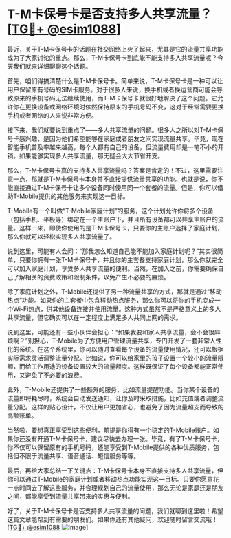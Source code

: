 # T-M卡保号卡是否支持多人共享流量？[[TG💪+ @esim1088](https://t.me/s/esim1088)]

最近，关于T-M卡保号卡的话题在社交网络上火了起来，尤其是它的流量共享功能成为了大家讨论的重点。那么，T-M卡保号卡到底能不能支持多人共享流量呢？今天我们就来详细聊聊这个话题。

首先，咱们得搞清楚什么是T-M卡保号卡。简单来说，T-M卡保号卡是一种可以让用户保留原有号码的SIM卡服务。对于很多人来说，换手机或者换运营商可能会导致原来的手机号码无法继续使用，而T-M卡保号卡就很好地解决了这个问题。它允许你在更换设备或网络环境时依然保持原来的手机号码不变，这对于经常需要更换手机或者网络的人来说非常方便。

接下来，我们就要说到重点了——多人共享流量的问题。很多人之所以对T-M卡保号卡感兴趣，是因为他们希望能够在家庭或者朋友之间实现流量共享。毕竟，现在智能手机普及率越来越高，每个人都有自己的设备，但流量费用却是一笔不小的开销。如果能够实现多人共享流量，那无疑会大大节省开支。

那么，T-M卡保号卡真的支持多人共享流量吗？答案是肯定的！不过，这里需要注意一点，那就是T-M卡保号卡本身并不直接提供流量共享的功能。也就是说，你不能直接通过T-M卡保号卡让多个设备同时使用同一个套餐的流量。但是，你可以借助T-Mobile提供的其他服务来实现这一目标。

T-Mobile有一个叫做“T-Mobile家庭计划”的服务，这个计划允许你将多个设备（包括手机、平板等）绑定在一个主账户下，并且所有设备都可以共享主账户的流量。这样一来，即使你使用的是T-M卡保号卡，只要你的主账户选择了家庭计划，那么你就可以轻松实现多人共享流量了。

说到这里，可能有人会问：“那我怎么知道自己能不能加入家庭计划呢？”其实很简单，只要你拥有一张T-M卡保号卡，并且你的主套餐支持家庭计划，那么你就完全可以加入家庭计划，享受多人共享流量的便利。当然，在加入之前，你需要确保自己了解相关的资费政策和限制条件，以免产生不必要的麻烦。

除了家庭计划之外，T-Mobile还提供了另一种流量共享的方式，那就是通过“移动热点”功能。如果你的主套餐中包含移动热点服务，那么你可以将你的手机变成一个Wi-Fi热点，供其他设备连接并使用流量。这种方式虽然不是严格意义上的多人共享流量，但它确实可以在一定程度上满足多人共同上网的需求。

说到这里，可能还有一些小伙伴会担心：“如果我要和家人共享流量，会不会很麻烦啊？”别担心，T-Mobile为了方便用户管理流量共享，专门开发了一套非常人性化的系统。在这个系统里，你可以随时查看每个设备的流量使用情况，还可以根据实际需求灵活调整流量分配。比如说，你可以给家里的孩子设置一个较小的流量限额，而给工作用途的设备设置较大的流量额度。这样既保证了每个设备都能正常使用，又避免了不必要的浪费。

此外，T-Mobile还提供了一些额外的服务，比如流量提醒功能。当你某个设备的流量即将耗尽时，系统会自动发送通知，让你及时采取措施，比如充值或者调整流量分配。这样的贴心设计，不仅让用户更加省心，也避免了因为流量超支而导致的高额账单。

当然啦，要想真正享受到这些便利，前提是你得有一个稳定的T-Mobile账户。如果你还没有开通T-M卡保号卡，建议尽快去办理一张。毕竟，有了T-M卡保号卡，你不仅可以保留原有的手机号码，还能享受到T-Mobile提供的各种优质服务，包括但不限于流量共享、语音通话、短信服务等等。

最后，再给大家总结一下关键点：T-M卡保号卡本身不直接支持多人共享流量，但你可以通过T-Mobile的家庭计划或者移动热点功能实现这一目标。只要你愿意花一点时间去了解这些服务，并合理规划自己的流量使用，那么无论是家庭还是朋友之间，都能享受到流量共享带来的实惠与便利。

好了，关于T-M卡保号卡是否支持多人共享流量的问题，我们就聊到这里啦！希望这篇文章能帮到有需要的朋友们。如果你还有其他疑问，欢迎随时留言交流哦！[[TG💪+ @esim1088](https://t.me/s/esim1088) ![Image](https://i.postimg.cc/4NQfJmqS/Snipaste-2025-05-13-00-14-12.png)]